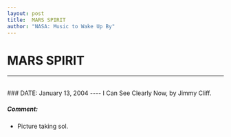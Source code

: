 ```yaml
---
layout: post
title:  MARS SPIRIT
author: "NASA: Music to Wake Up By"
---
```


# MARS SPIRIT
----
<br/>
### DATE: January 13, 2004
----
I Can See Clearly Now, by Jimmy Cliff.

##### Comment:
* Picture taking sol.
